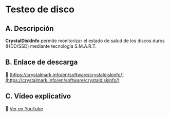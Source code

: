 # Testeo de disco

## A. Descripción
**CrystalDiskInfo** permite monitorizar el estado de salud de los discos duros (HDD/SSD) mediante tecnología S.M.A.R.T.

## B. Enlace de descarga
🔗 [https://crystalmark.info/en/software/crystaldiskinfo/](https://crystalmark.info/en/software/crystaldiskinfo/)

## C. Vídeo explicativo
🎥 [Ver en YouTube](https://youtu.be/ZDkGblKqqjA)
